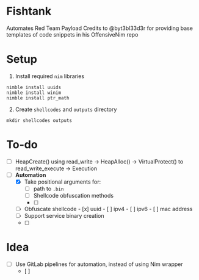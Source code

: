 # Fishtank
Automates Red Team Payload
Credits to @byt3bl33d3r for providing base templates of code snippets in his OffensiveNim repo

# Setup
1. Install required `nim` libraries
```
nimble install uuids
nimble install winim
nimble install ptr_math
```
2. Create `shellcodes` and `outputs` directory
```
mkdir shellcodes outputs
```

# To-do
 - [ ] HeapCreate() using read_write -> HeapAlloc() -> VirtualProtect() to read_write_execute -> Execution
 - [ ] **Automation**
	 - [x] Take positional arguments for:
		 - [ ] path to `.bin`
		 - [ ] Shellcode obfuscation methods
		 - [ ] 
	 - [ ] Obfuscate shellcode
	 		- [x] uuid 
			- [ ] ipv4
			- [ ] ipv6
			- [ ] mac address
	 - [ ] Support service binary creation
	 - [ ]  

# Idea
  - [ ] Use GitLab pipelines for automation, instead of using Nim wrapper
	- [ ] 